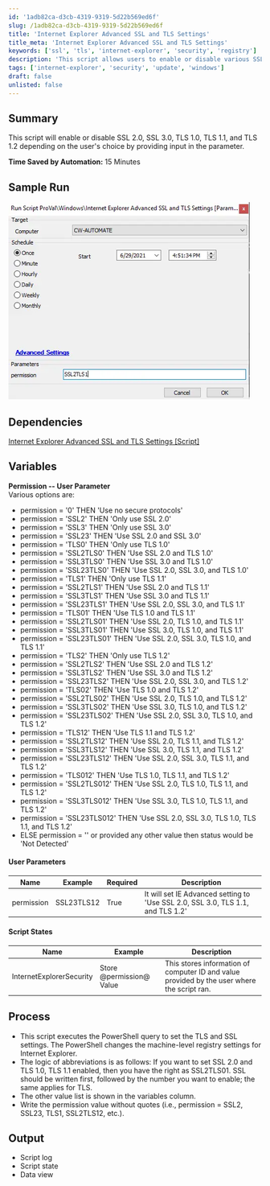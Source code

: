 ```yaml
---
id: '1adb82ca-d3cb-4319-9319-5d22b569ed6f'
slug: /1adb82ca-d3cb-4319-9319-5d22b569ed6f
title: 'Internet Explorer Advanced SSL and TLS Settings'
title_meta: 'Internet Explorer Advanced SSL and TLS Settings'
keywords: ['ssl', 'tls', 'internet-explorer', 'security', 'registry']
description: 'This script allows users to enable or disable various SSL and TLS protocols based on user input. It modifies the machine-level registry settings for Internet Explorer to set the desired security protocols, providing a flexible solution for managing secure connections.'
tags: ['internet-explorer', 'security', 'update', 'windows']
draft: false
unlisted: false
---
```


## Summary

This script will enable or disable SSL 2.0, SSL 3.0, TLS 1.0, TLS 1.1, and TLS 1.2 depending on the user's choice by providing input in the parameter.

**Time Saved by Automation:** 15 Minutes

## Sample Run

![Sample Run](../../../static/img/docs/1adb82ca-d3cb-4319-9319-5d22b569ed6f/image_1.webp)

## Dependencies

[Internet Explorer Advanced SSL and TLS Settings [Script]](/docs/bdc0cb0d-5b88-448b-9568-268d27fdc17d)

## Variables

**Permission -- User Parameter**  
Various options are:

- permission = '0' THEN 'Use no secure protocols'
- permission = 'SSL2' THEN 'Only use SSL 2.0'
- permission = 'SSL3' THEN 'Only use SSL 3.0'
- permission = 'SSL23' THEN 'Use SSL 2.0 and SSL 3.0'
- permission = 'TLS0' THEN 'Only use TLS 1.0'
- permission = 'SSL2TLS0' THEN 'Use SSL 2.0 and TLS 1.0'
- permission = 'SSL3TLS0' THEN 'Use SSL 3.0 and TLS 1.0'
- permission = 'SSL23TLS0' THEN 'Use SSL 2.0, SSL 3.0, and TLS 1.0'
- permission = 'TLS1' THEN 'Only use TLS 1.1'
- permission = 'SSL2TLS1' THEN 'Use SSL 2.0 and TLS 1.1'
- permission = 'SSL3TLS1' THEN 'Use SSL 3.0 and TLS 1.1'
- permission = 'SSL23TLS1' THEN 'Use SSL 2.0, SSL 3.0, and TLS 1.1'
- permission = 'TLS01' THEN 'Use TLS 1.0 and TLS 1.1'
- permission = 'SSL2TLS01' THEN 'Use SSL 2.0, TLS 1.0, and TLS 1.1'
- permission = 'SSL3TLS01' THEN 'Use SSL 3.0, TLS 1.0, and TLS 1.1'
- permission = 'SSL23TLS01' THEN 'Use SSL 2.0, SSL 3.0, TLS 1.0, and TLS 1.1'
- permission = 'TLS2' THEN 'Only use TLS 1.2'
- permission = 'SSL2TLS2' THEN 'Use SSL 2.0 and TLS 1.2'
- permission = 'SSL3TLS2' THEN 'Use SSL 3.0 and TLS 1.2'
- permission = 'SSL23TLS2' THEN 'Use SSL 2.0, SSL 3.0, and TLS 1.2'
- permission = 'TLS02' THEN 'Use TLS 1.0 and TLS 1.2'
- permission = 'SSL2TLS02' THEN 'Use SSL 2.0, TLS 1.0, and TLS 1.2'
- permission = 'SSL3TLS02' THEN 'Use SSL 3.0, TLS 1.0, and TLS 1.2'
- permission = 'SSL23TLS02' THEN 'Use SSL 2.0, SSL 3.0, TLS 1.0, and TLS 1.2'
- permission = 'TLS12' THEN 'Use TLS 1.1 and TLS 1.2'
- permission = 'SSL2TLS12' THEN 'Use SSL 2.0, TLS 1.1, and TLS 1.2'
- permission = 'SSL3TLS12' THEN 'Use SSL 3.0, TLS 1.1, and TLS 1.2'
- permission = 'SSL23TLS12' THEN 'Use SSL 2.0, SSL 3.0, TLS 1.1, and TLS 1.2'
- permission = 'TLS012' THEN 'Use TLS 1.0, TLS 1.1, and TLS 1.2'
- permission = 'SSL2TLS012' THEN 'Use SSL 2.0, TLS 1.0, TLS 1.1, and TLS 1.2'
- permission = 'SSL3TLS012' THEN 'Use SSL 3.0, TLS 1.0, TLS 1.1, and TLS 1.2'
- permission = 'SSL23TLS012' THEN 'Use SSL 2.0, SSL 3.0, TLS 1.0, TLS 1.1, and TLS 1.2'
- ELSE permission = '' or provided any other value then status would be 'Not Detected'

#### User Parameters

| Name       | Example      | Required | Description                                                                 |
|------------|--------------|----------|-----------------------------------------------------------------------------|
| permission | SSL23TLS12   | True     | It will set IE Advanced setting to 'Use SSL 2.0, SSL 3.0, TLS 1.1, and TLS 1.2' |

#### Script States

| Name                    | Example                     | Description                                                               |
|-------------------------|-----------------------------|---------------------------------------------------------------------------|
| InternetExplorerSecurity | Store @permission@ Value    | This stores information of computer ID and value provided by the user where the script ran. |

## Process

- This script executes the PowerShell query to set the TLS and SSL settings. The PowerShell changes the machine-level registry settings for Internet Explorer.
- The logic of abbreviations is as follows: If you want to set SSL 2.0 and TLS 1.0, TLS 1.1 enabled, then you have the right as SSL2TLS01. SSL should be written first, followed by the number you want to enable; the same applies for TLS.
- The other value list is shown in the variables column.
- Write the permission value without quotes (i.e., permission = SSL2, SSL23, TLS1, SSL2TLS12, etc.).

## Output

- Script log
- Script state
- Data view